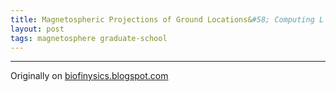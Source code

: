 ```yaml
---
title: Magnetospheric Projections of Ground Locations&#58; Computing L Shells
layout: post
tags: magnetosphere graduate-school
---
```


------------------------------------------------------------------

Originally on [biofinysics.blogspot.com](http://biofinysics.blogspot.com/2013/03/computing-magnetospheric-projection-of.html)
